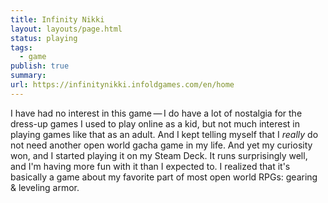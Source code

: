 ```yaml
---
title: Infinity Nikki
layout: layouts/page.html
status: playing
tags:
  - game
publish: true
summary: 
url: https://infinitynikki.infoldgames.com/en/home
---
```

I have had no interest in this game — I do have a lot of nostalgia for the dress-up games I used to play online as a kid, but not much interest in playing games like that as an adult. And I kept telling myself that I *really* do not need another open world gacha game in my life. And yet my curiosity won, and I started playing it on my Steam Deck. It runs surprisingly well, and I'm having more fun with it than I expected to. I realized that it's basically a game about my favorite part of most open world RPGs: gearing & leveling armor.